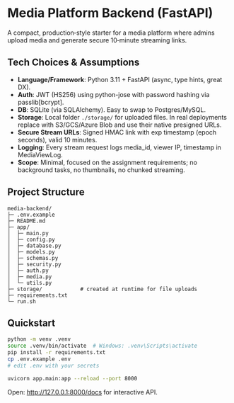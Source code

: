 # Media Platform Backend (FastAPI)

A compact, production‑style starter for a media platform where admins upload media and generate secure 10‑minute streaming links.

## Tech Choices & Assumptions

- **Language/Framework**: Python 3.11 + FastAPI (async, type hints, great DX).
- **Auth**: JWT (HS256) using python-jose with password hashing via passlib[bcrypt].
- **DB**: SQLite (via SQLAlchemy). Easy to swap to Postgres/MySQL.
- **Storage**: Local folder `./storage/` for uploaded files. In real deployments replace with S3/GCS/Azure Blob and use their native presigned URLs.
- **Secure Stream URLs**: Signed HMAC link with exp timestamp (epoch seconds), valid 10 minutes.
- **Logging**: Every stream request logs media_id, viewer IP, timestamp in MediaViewLog.
- **Scope**: Minimal, focused on the assignment requirements; no background tasks, no thumbnails, no chunked streaming.

## Project Structure

```
media-backend/
├─ .env.example
├─ README.md
├─ app/
│  ├─ main.py
│  ├─ config.py
│  ├─ database.py
│  ├─ models.py
│  ├─ schemas.py
│  ├─ security.py
│  ├─ auth.py
│  ├─ media.py
│  └─ utils.py
├─ storage/            # created at runtime for file uploads
├─ requirements.txt
└─ run.sh
```

## Quickstart

```bash
python -m venv .venv
source .venv/bin/activate  # Windows: .venv\Scripts\activate
pip install -r requirements.txt
cp .env.example .env
# edit .env with your secrets

uvicorn app.main:app --reload --port 8000
```

Open: http://127.0.0.1:8000/docs for interactive API.
